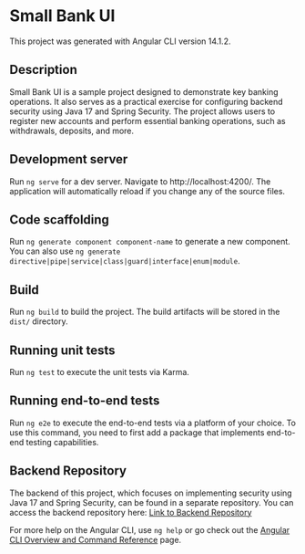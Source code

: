 # Small Bank UI

This project was generated with Angular CLI version 14.1.2.

## Description

Small Bank UI is a sample project designed to demonstrate key banking operations. It also serves as a practical exercise for configuring backend security using Java 17 and Spring Security. The project allows users to register new accounts and perform essential banking operations, such as withdrawals, deposits, and more.

## Development server

Run `ng serve` for a dev server. Navigate to http://localhost:4200/. The application will automatically reload if you change any of the source files.

## Code scaffolding

Run `ng generate component component-name` to generate a new component. You can also use `ng generate directive|pipe|service|class|guard|interface|enum|module`.

## Build

Run `ng build` to build the project. The build artifacts will be stored in the `dist/` directory.

## Running unit tests

Run `ng test` to execute the unit tests via Karma.

## Running end-to-end tests

Run `ng e2e` to execute the end-to-end tests via a platform of your choice. To use this command, you need to first add a package that implements end-to-end testing capabilities.

## Backend Repository

The backend of this project, which focuses on implementing security using Java 17 and Spring Security, can be found in a separate repository. You can access the backend repository here: [Link to Backend Repository](https://github.com/GrecoLima/small-bank)

For more help on the Angular CLI, use `ng help` or go check out the [Angular CLI Overview and Command Reference](https://angular.io/cli) page.
